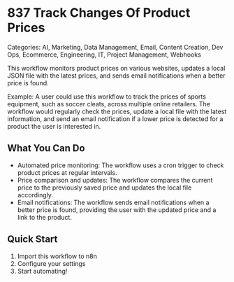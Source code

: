 # 837 Track Changes Of Product Prices

Categories: AI, Marketing, Data Management, Email, Content Creation, Dev Ops, Ecommerce, Engineering, IT, Project Management, Webhooks

This workflow monitors product prices on various websites, updates a local JSON file with the latest prices, and sends email notifications when a better price is found.

Example: A user could use this workflow to track the prices of sports equipment, such as soccer cleats, across multiple online retailers. The workflow would regularly check the prices, update a local file with the latest information, and send an email notification if a lower price is detected for a product the user is interested in.

## What You Can Do
- Automated price monitoring: The workflow uses a cron trigger to check product prices at regular intervals.
- Price comparison and updates: The workflow compares the current price to the previously saved price and updates the local file accordingly.
- Email notifications: The workflow sends email notifications when a better price is found, providing the user with the updated price and a link to the product.

## Quick Start
1. Import this workflow to n8n
2. Configure your settings
3. Start automating!


